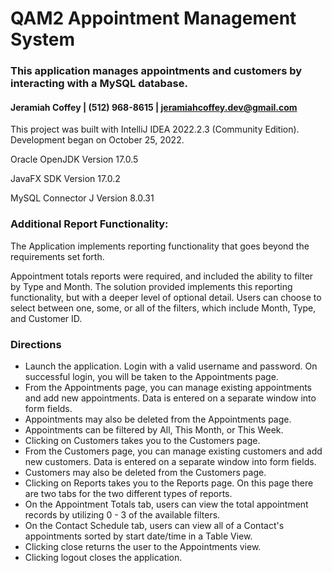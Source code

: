 # QAM2 Appointment Management System

### This application manages appointments and customers by interacting with a MySQL database.

#### Jeramiah Coffey |   (512) 968-8615 | jeramiahcoffey.dev@gmail.com

This project was built with IntelliJ IDEA 2022.2.3 (Community Edition). Development began on October 25, 2022.

Oracle OpenJDK Version 17.0.5

JavaFX SDK Version 17.0.2

MySQL Connector J Version 8.0.31

### Additional Report Functionality:

The Application implements reporting functionality that goes beyond the requirements set forth.

Appointment totals reports were required, and included the ability to filter by Type and Month. The solution provided
implements this reporting functionality, but with a deeper level of optional detail. Users can choose to select between
one, some, or all of the filters, which include Month, Type, and Customer ID.

### Directions

- Launch the application. Login with a valid username and password. On successful login, you will be taken to the
  Appointments page.
- From the Appointments page, you can manage existing appointments and add new appointments. Data is entered on a
  separate window into form fields.
- Appointments may also be deleted from the Appointments page.
- Appointments can be filtered by All, This Month, or This Week.
- Clicking on Customers takes you to the Customers page.
- From the Customers page, you can manage existing customers and add new customers. Data is entered on a separate window
  into form fields.
- Customers may also be deleted from the Customers page.
- Clicking on Reports takes you to the Reports page. On this page there are two tabs for the two different types of
  reports.
- On the Appointment Totals tab, users can view the total appointment records by utilizing 0 - 3 of the available
  filters.
- On the Contact Schedule tab, users can view all of a Contact's appointments sorted by start date/time in a Table View.
- Clicking close returns the user to the Appointments view.
- Clicking logout closes the application.